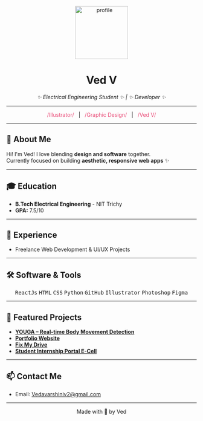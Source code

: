 <p align="center">
  <img src="7751b0cb-f3ec-40ea-90d1-796dd1a5c7b6-removebg-preview.png" width="140" height="140" alt="profile"/>
</p>

<h1 align="center">Ved V</h1>
<p align="center"><em>✨ Electrical Engineering Student ✨ | ✨ Developer ✨</em></p>

---

<div align="center">
<span style="color:#e94b77;">/Illustrator/</span> &nbsp; | &nbsp;
<span style="color:#e94b77;">/Graphic Design/</span> &nbsp; | &nbsp;
<span style="color:#e94b77;">/Ved V/</span>
</div>

---

## 🌸 About Me
Hi! I'm Ved! I love blending **design and software** together.  
Currently focused on building **aesthetic, responsive web apps** ✨  

---

## 🎓 Education
- **B.Tech Electrical Engineering** - NIT Trichy  
- **GPA:** 7.5/10  

---

## 💼 Experience
- Freelance Web Development & UI/UX Projects  

---

## 🛠 Software & Tools
<div align="center">
  <kbd>ReactJs</kbd> <kbd>HTML</kbd> <kbd>CSS</kbd> <kbd>Python</kbd> <kbd>GitHub</kbd> <kbd>Illustrator</kbd> <kbd>Photoshop</kbd> <kbd>Figma</kbd>
</div>

---

## 🌟 Featured Projects
- [**YOUGA – Real-time Body Movement Detection**](https://github.com/heyimvm/yougamain.git)  
- [**Portfolio Website**](#)  
- [**Fix My Drive**](https://github.com/heyimvm/fixmydrive.git)  
- [**Student Internship Portal E-Cell**](https://github.com/heyimvm/SIPVED.git)  

---

## 📫 Contact Me
- Email: [Vedavarshiniv2@gmail.com](mailto:Vedavarshiniv2@gmail.com)

---

<p align="center">Made with 💖 by Ved</p>
